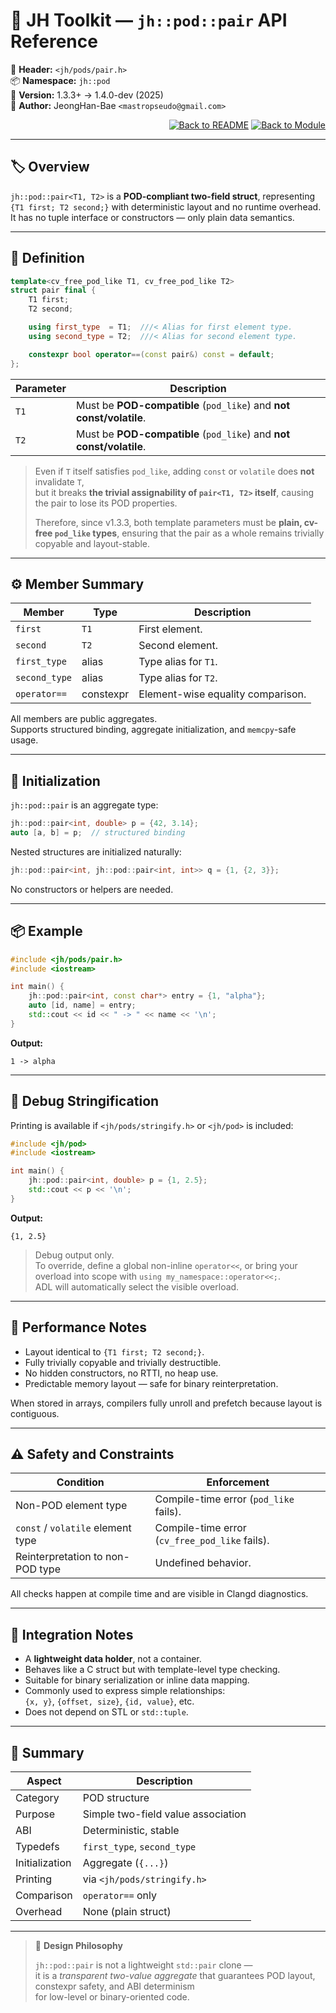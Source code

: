 # 🧊 **JH Toolkit — `jh::pod::pair` API Reference**

📁 **Header:** `<jh/pods/pair.h>`  
📦 **Namespace:** `jh::pod`  
📅 **Version:** 1.3.3+ → 1.4.0-dev (2025)  
👤 **Author:** JeongHan-Bae `<mastropseudo@gmail.com>`

<div align="right">

[![Back to README](https://img.shields.io/badge/%20Back%20to%20README-blue?style=flat-square)](../../README.md)
[![Back to Module](https://img.shields.io/badge/%20Back%20to%20Module-green?style=flat-square)](overview.md)

</div>

---

## 🏷️ Overview

`jh::pod::pair<T1, T2>` is a **POD-compliant two-field struct**,
representing `{T1 first; T2 second;}` with deterministic layout and no runtime overhead.  
It has no tuple interface or constructors — only plain data semantics.

---

## 🔹 Definition

```cpp
template<cv_free_pod_like T1, cv_free_pod_like T2>
struct pair final {
    T1 first;
    T2 second;

    using first_type  = T1;  ///< Alias for first element type.
    using second_type = T2;  ///< Alias for second element type.

    constexpr bool operator==(const pair&) const = default;
};
```

| Parameter | Description                                                         |
|-----------|---------------------------------------------------------------------|
| `T1`      | Must be **POD-compatible** (`pod_like`) and **not const/volatile**. |
| `T2`      | Must be **POD-compatible** (`pod_like`) and **not const/volatile**. |

> Even if `T` itself satisfies `pod_like`,
> adding `const` or `volatile` does **not** invalidate `T`,  
> but it breaks **the trivial assignability of `pair<T1, T2>` itself**,
> causing the pair to lose its POD properties.
>
> Therefore, since v1.3.3, both template parameters must be
> **plain, cv-free `pod_like` types**, ensuring that the pair as a whole remains trivially copyable and layout-stable.

---

## ⚙️ Member Summary

| Member        | Type      | Description                       |
|---------------|-----------|-----------------------------------|
| `first`       | `T1`      | First element.                    |
| `second`      | `T2`      | Second element.                   |
| `first_type`  | alias     | Type alias for `T1`.              |
| `second_type` | alias     | Type alias for `T2`.              |
| `operator==`  | constexpr | Element-wise equality comparison. |

All members are public aggregates.  
Supports structured binding, aggregate initialization, and `memcpy`-safe usage.

---

## 🧩 Initialization

`jh::pod::pair` is an aggregate type:

```cpp
jh::pod::pair<int, double> p = {42, 3.14};
auto [a, b] = p;  // structured binding
```

Nested structures are initialized naturally:

```cpp
jh::pod::pair<int, jh::pod::pair<int, int>> q = {1, {2, 3}};
```

No constructors or helpers are needed.

---

## 📦 Example

```cpp
#include <jh/pods/pair.h>
#include <iostream>

int main() {
    jh::pod::pair<int, const char*> entry = {1, "alpha"};
    auto [id, name] = entry;
    std::cout << id << " -> " << name << '\n';
}
```

**Output:**

```
1 -> alpha
```

---

## 🧾 Debug Stringification

Printing is available if `<jh/pods/stringify.h>` or `<jh/pod>` is included:

```cpp
#include <jh/pod>
#include <iostream>

int main() {
    jh::pod::pair<int, double> p = {1, 2.5};
    std::cout << p << '\n';
}
```

**Output:**

```
{1, 2.5}
```

> Debug output only.  
> To override, define a global non-inline `operator<<`,
> or bring your overload into scope with `using my_namespace::operator<<;`.  
> ADL will automatically select the visible overload.

---

## 🚀 Performance Notes

* Layout identical to `{T1 first; T2 second;}`.  
* Fully trivially copyable and trivially destructible.  
* No hidden constructors, no RTTI, no heap use.  
* Predictable memory layout — safe for binary reinterpretation.  

When stored in arrays, compilers fully unroll and prefetch because layout is contiguous.

---

## ⚠️ Safety and Constraints

| Condition                         | Enforcement                                    |
|-----------------------------------|------------------------------------------------|
| Non-POD element type              | Compile-time error (`pod_like` fails).         |
| `const` / `volatile` element type | Compile-time error (`cv_free_pod_like` fails). |
| Reinterpretation to non-POD type  | Undefined behavior.                            |

All checks happen at compile time and are visible in Clangd diagnostics.

---

## 🧩 Integration Notes

* A **lightweight data holder**, not a container.  
* Behaves like a C struct but with template-level type checking.  
* Suitable for binary serialization or inline data mapping.  
* Commonly used to express simple relationships:  
  `{x, y}`, `{offset, size}`, `{id, value}`, etc.
* Does not depend on STL or `std::tuple`.

---

## 🧠 Summary

| Aspect         | Description                        |
|----------------|------------------------------------|
| Category       | POD structure                      |
| Purpose        | Simple two-field value association |
| ABI            | Deterministic, stable              |
| Typedefs       | `first_type`, `second_type`        |
| Initialization | Aggregate (`{...}`)                |
| Printing       | via `<jh/pods/stringify.h>`        |
| Comparison     | `operator==` only                  |
| Overhead       | None (plain struct)                |

---

> 📌 **Design Philosophy**
>
> `jh::pod::pair` is not a lightweight `std::pair` clone —  
> it is a *transparent two-value aggregate* that guarantees
> POD layout, constexpr safety, and ABI determinism  
> for low-level or binary-oriented code.

